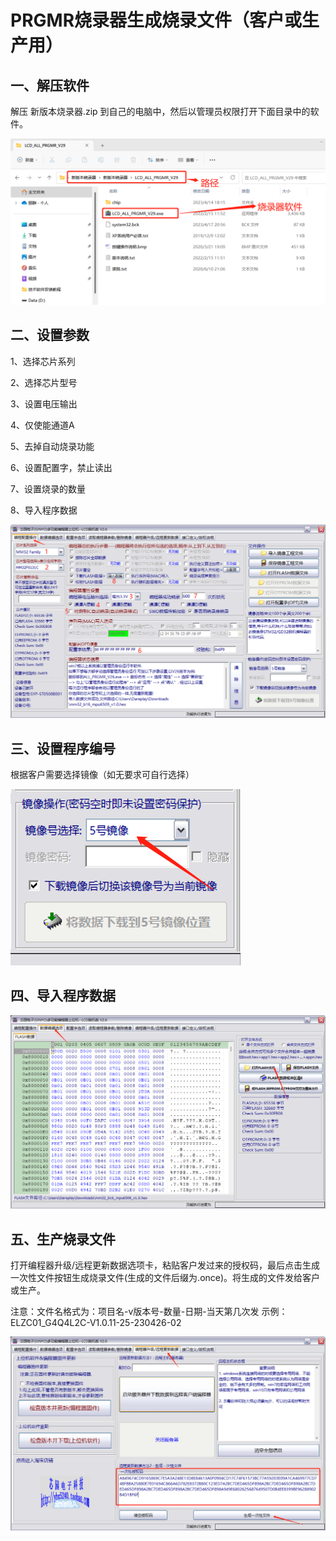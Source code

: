 # PRGMR烧录器生成烧录文件（客户或生产用）

## 一、解压软件

解压 新版本烧录器.zip 到自己的电脑中，然后以管理员权限打开下面目录中的软件。

![image](image/prgmr_customer_01.png)


## 二、设置参数

1、选择芯片系列

2、选择芯片型号

3、设置电压输出

4、仅使能通道A

5、去掉自动烧录功能

6、设置配置字，禁止读出

7、设置烧录的数量

8、导入程序数据

![image](image/prgmr_customer_02.png)


## 三、设置程序编号

根据客户需要选择镜像（如无要求可自行选择）

![image](image/prgmr_customer_03.png)

## 四、导入程序数据

![image](image/prgmr_customer_04.png)

## 五、生产烧录文件

打开编程器升级/远程更新数据选项卡，粘贴客户发过来的授权码，最后点击生成一次性文件按钮生成烧录文件(生成的文件后缀为.once)。将生成的文件发给客户或生产。

注意：文件名格式为：项目名-v版本号-数量-日期-当天第几次发
示例：ELZC01_G4Q4L2C-V1.0.11-25-230426-02

![image](image/prgmr_customer_05.png)


